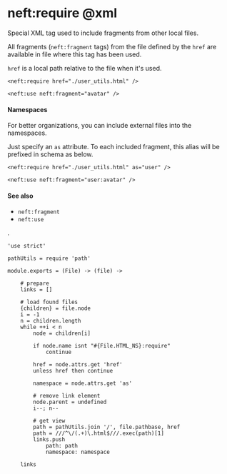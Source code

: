 neft:require @xml
=================

Special XML tag used to include fragments from other local files.

All fragments (`neft:fragment` tags) from the file defined by the `href`
are available in file where this tag has been used.

`href` is a local path relative to the file when it's used.

```
<neft:require href="./user_utils.html" />

<neft:use neft:fragment="avatar" />
```

#### Namespaces

For better organizations, you can include external files into the namespaces.

Just specify an `as` attribute.
To each included fragment, this alias will be prefixed in schema as below.

```
<neft:require href="./user_utils.html" as="user" />

<neft:use neft:fragment="user:avatar" />
```

#### See also

- `neft:fragment`
- `neft:use`

.

	'use strict'

	pathUtils = require 'path'

	module.exports = (File) -> (file) ->

		# prepare
		links = []

		# load found files
		{children} = file.node
		i = -1
		n = children.length
		while ++i < n
			node = children[i]

			if node.name isnt "#{File.HTML_NS}:require"
				continue

			href = node.attrs.get 'href'
			unless href then continue

			namespace = node.attrs.get 'as'

			# remove link element
			node.parent = undefined
			i--; n--

			# get view
			path = pathUtils.join '/', file.pathbase, href
			path = ///^\/(.+)\.html$///.exec(path)[1]
			links.push
				path: path
				namespace: namespace

		links
